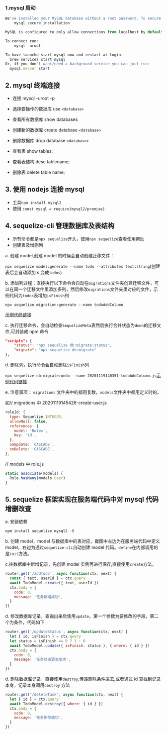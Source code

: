 ### 1.mysql 启动

```js
We've installed your MySQL database without a root password. To secure it run:
    mysql_secure_installation

MySQL is configured to only allow connections from localhost by default

To connect run:
    mysql -uroot

To have launchd start mysql now and restart at login:
  brew services start mysql
Or, if you don't want/need a background service you can just run:
  mysql.server start
```

## 2. mysql 终端连接

- 连接 mysql -uroot -p

- 选择要操作的数据库 use `<database>`
- 查看所有数据库 show databases

* 创建新的数据库 create database `<database>`
* 删除数据库 drop database `<database>`

* 查看表 show tables;

* 查看表结构 desc tablename;

* 删除表 delete table name;

## 3. 使用 nodejs 连接 mysql

- 工具`npm install mysql2`
- 使用 `const mysql = require(mysql2/promise)`

## 4. sequelize-cli 管理数据库及表结构

- 所有命令都是`npx sequelize`开头，使用`npx sequelize`查看使用帮助
- 创建表及增删列

a. 创建 model,创建 model 的时候会自动创建迁移文件：

`npx sequelize model:generate --name todo --attributes text:string`(创建表后会自动添加 s 变成`todos`)

b. 添加列过程：直接执行以下命令会自动在`migrations`文件夹创建迁移文件，可以在同一个迁移文件里添加多列，然后修改`migrations`文件夹里对应的文件，示例代码为`todos`表增加`isFinish`列

`npx sequelize migration:generate --name todoAddColumn`

[示例代码链接](https://github.com/luoxuzhi/mysql-sequelize-cli/blob/master/migrations/20201119140351-todoAddColumn.js)

c. 执行迁移命令，会自动检查`SequelizeMeta`表然后执行合并状态为`down`的迁移文件,可封装成 npm 命令

```json
"scripts": {
    "status": "npx sequelize db:migrate:status",
    "migrate": "npx sequelize db:migrate"
},
```

d. 删除列，执行命令会自动删除`isFinish`列

`npx sequelize db:migrate:undo --name 20201119140351-todoAddColumn.js`[示例代码链接](https://github.com/luoxuzhi/mysql-sequelize-cli/blob/master/migrations/20201119140351-todoAddColumn.js)

e. 注意事项： `migrations` 文件夹中的都用复数，`models`文件夹中都用定义时的，

如// migrations 中 20201119145426-create-user.js

```js
roleId: {
  type: Sequelize.INTEGER,
  allowNull: false,
  references: {
    model: 'Roles',
    key: 'id',
  },
  onUpdate: 'CASCADE',
  onDelete: 'CASCADE',
},
```

// models 中 role.js

```js
static associate(models) {
  Role.hasMany(models.User)
}
```

## 5. sequelize 框架实现在服务端代码中对 mysql 代码增删改查

a. 安装依赖

```js
npm install sequelize mysql2 -S
```

b. 创建 model，model 与数据库中的表对应，截图中左边为在服务端代码中定义 model，右边为通过`sequelize-cli`自动创建 model 代码。`define`在内部调用的是`init`方法。
<img :src="$withBase('/assets/define-model-diff.png')">

c.往数据库中新增记录，先创建 model 实例再进行保存,直接使用`create`方法。

```js
router.get('/addTodo', async function(ctx, next) {
  const { text, userId } = ctx.query
  await TodoModel.create({ text, userId })
  ctx.body = {
    code: 0,
    message: '任务新增成功',
  }
})
```

d. 修改数据库记录，查询出来后使用`update`，第一个参数为要修改的字段，第二个为条件，代码如下

```js
router.get('/updateStatus', async function(ctx, next) {
  let { id, isFinish } = ctx.query
  let status = isFinish == 0 ? 1 : 0
  await TodoModel.update({ isFinish: status }, { where: { id } })
  ctx.body = {
    code: 0,
    message: '任务状态更改成功',
  }
})
```

d. 删除数据库记录，直接使用`destroy`,传递删除条件进去,或者通过 id 查找到记录本身，记录本身调用`destroy` 方法

```js
router.get('/deleteTask', async function(ctx, next) {
  let { id } = ctx.query
  await TodoModel.destroy({ where: { id } })
  ctx.body = {
    code: 0,
    message: '任务删除成功',
  }
})
```
